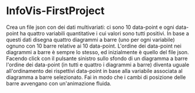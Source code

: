 # InfoVis-FirstProject
Crea un file json con dei dati multivariati: ci sono 10 data-point
e ogni data-point ha quattro variabili quantitative i cui valori
sono tutti positivi. In base a questi dati disegna quattro
diagrammi a barre (uno per ogni variabile) ognuno con 10 barre
relative ai 10 data-point. L'ordine dei data-point nei diagrammi a
barre è sempre lo stesso, ed inizialmente è quello del file json.
Facendo click con il pulsante sinistro sullo sfondo di un
diagramma a barre l'ordine dei data-point (in tutti e quattro i
diagrammi a barre) diventa uguale all'ordinamento dei rispettivi
data-point in base alla variabile associata al diagramma a barre
selezionato. Fai in modo che i cambi di posizione delle barre
avvengano con un'animazione fluida.